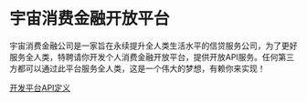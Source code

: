 # 宇宙消费金融开放平台

宇宙消费金融公司是一家旨在永续提升全人类生活水平的信贷服务公司，为了更好服务全人类，特聘请你开发个人消费金融开放平台，提供开放API服务。任何第三方都可以通过此平台服务全人类，这是一个伟大的梦想，有赖你来实现！


[开发平台API定义](https://app.swaggerhub.com/apis-docs/meixuesong/Contract/1.0.0)
